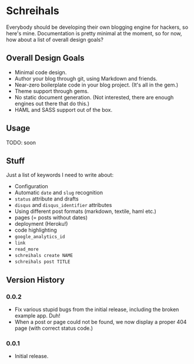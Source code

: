 # Schreihals

Everybody should be developing their own blogging engine for hackers, so here's mine.
Documentation is pretty minimal at the moment, so for now, how about a list of
overall design goals?

## Overall Design Goals

* Minimal code design.
* Author your blog through git, using Markdown and friends.
* Near-zero boilerplate code in your blog project. (It's all in the gem.)
* Theme support through gems.
* No static document generation. (Not interested, there are enough engines out there that do this.)
* HAML and SASS support out of the box.

## Usage

TODO: soon

## Stuff

Just a list of keywords I need to write about:

* Configuration
* Automatic `date` and `slug` recognition
* `status` attribute and drafts
* `disqus` and `disqus_identifier` attributes
* Using different post formats (markdown, textile, haml etc.)
* pages (= posts without dates)
* deployment (Heroku!)
* code highlighting
* `google_analytics_id`
* `link`
* `read_more`
* `schreihals create NAME`
* `schreihals post TITLE`

## Version History

### 0.0.2

* Fix various stupid bugs from the initial release, including the broken example app. Duh!
* When a post or page could not be found, we now display a proper 404 page (with correct status code.)

### 0.0.1

* Initial release.
